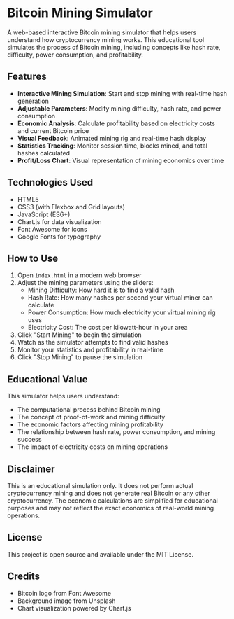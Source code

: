 # Bitcoin Mining Simulator

A web-based interactive Bitcoin mining simulator that helps users understand how cryptocurrency mining works. This educational tool simulates the process of Bitcoin mining, including concepts like hash rate, difficulty, power consumption, and profitability.

## Features

- **Interactive Mining Simulation**: Start and stop mining with real-time hash generation
- **Adjustable Parameters**: Modify mining difficulty, hash rate, and power consumption
- **Economic Analysis**: Calculate profitability based on electricity costs and current Bitcoin price
- **Visual Feedback**: Animated mining rig and real-time hash display
- **Statistics Tracking**: Monitor session time, blocks mined, and total hashes calculated
- **Profit/Loss Chart**: Visual representation of mining economics over time

## Technologies Used

- HTML5
- CSS3 (with Flexbox and Grid layouts)
- JavaScript (ES6+)
- Chart.js for data visualization
- Font Awesome for icons
- Google Fonts for typography

## How to Use

1. Open `index.html` in a modern web browser
2. Adjust the mining parameters using the sliders:
   - Mining Difficulty: How hard it is to find a valid hash
   - Hash Rate: How many hashes per second your virtual miner can calculate
   - Power Consumption: How much electricity your virtual mining rig uses
   - Electricity Cost: The cost per kilowatt-hour in your area
3. Click "Start Mining" to begin the simulation
4. Watch as the simulator attempts to find valid hashes
5. Monitor your statistics and profitability in real-time
6. Click "Stop Mining" to pause the simulation

## Educational Value

This simulator helps users understand:

- The computational process behind Bitcoin mining
- The concept of proof-of-work and mining difficulty
- The economic factors affecting mining profitability
- The relationship between hash rate, power consumption, and mining success
- The impact of electricity costs on mining operations

## Disclaimer

This is an educational simulation only. It does not perform actual cryptocurrency mining and does not generate real Bitcoin or any other cryptocurrency. The economic calculations are simplified for educational purposes and may not reflect the exact economics of real-world mining operations.

## License

This project is open source and available under the MIT License.

## Credits

- Bitcoin logo from Font Awesome
- Background image from Unsplash
- Chart visualization powered by Chart.js 